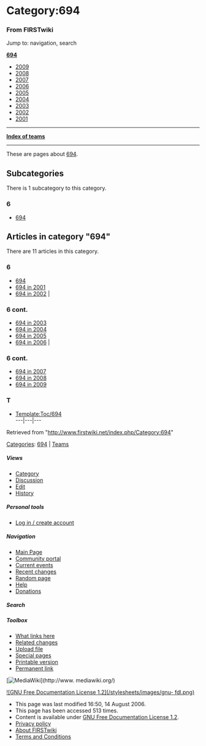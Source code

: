 # Category:694

### From FIRSTwiki

Jump to: navigation, search

**[694](/index.php/694 "694" )**

  * [2009](/index.php/694_in_2009 "694 in 2009" )
  * [2008](/index.php/694_in_2008 "694 in 2008" )
  * [2007](/index.php/694_in_2007 "694 in 2007" )
  * [2006](/index.php/694_in_2006 "694 in 2006" )
  * [2005](/index.php/694_in_2005 "694 in 2005" )
  * [2004](/index.php/694_in_2004 "694 in 2004" )
  * [2003](/index.php/694_in_2003 "694 in 2003" )
  * [2002](/index.php/694_in_2002 "694 in 2002" )
  * [2001](/index.php/694_in_2001 "694 in 2001" )

* * *

**[Index of teams](/index.php/Index_of_teams "Index of teams" )**  
  
---  
  
These are pages about [694](/index.php/694 "694" ).

  

## Subcategories

There is 1 subcategory to this category.

### 6

  * [694](/index.php/Category:694 "Category:694" )

## Articles in category "694"

There are 11 articles in this category.

### 6

  * [694](/index.php/694 "694" )
  * [694 in 2001](/index.php/694_in_2001 "694 in 2001" )
  * [694 in 2002](/index.php/694_in_2002 "694 in 2002" )
|

### 6 cont.

  * [694 in 2003](/index.php/694_in_2003 "694 in 2003" )
  * [694 in 2004](/index.php/694_in_2004 "694 in 2004" )
  * [694 in 2005](/index.php/694_in_2005 "694 in 2005" )
  * [694 in 2006](/index.php/694_in_2006 "694 in 2006" )
|

### 6 cont.

  * [694 in 2007](/index.php/694_in_2007 "694 in 2007" )
  * [694 in 2008](/index.php/694_in_2008 "694 in 2008" )
  * [694 in 2009](/index.php/694_in_2009 "694 in 2009" )

### T

  * [Template:Toc/694](/index.php/Template:Toc/694 "Template:Toc/694" )  
---|---|---  
  
Retrieved from "<http://www.firstwiki.net/index.php/Category:694>"

[Categories](/index.php?title=Special:Categories&article=Category%3A694
"Special:Categories" ): [694](/index.php/Category:694 "Category:694" ) |
[Teams](/index.php/Category:Teams "Category:Teams" )

##### Views

  * [Category](/index.php/Category:694)
  * [Discussion](/index.php?title=Category_talk:694&action=edit)
  * [Edit](/index.php?title=Category:694&action=edit)
  * [History](/index.php?title=Category:694&action=history)

##### Personal tools

  * [Log in / create account](/index.php?title=Special:Userlogin&returnto=Category:694)

[](/index.php/Main_Page "Main Page" )

##### Navigation

  * [Main Page](/index.php/Main_Page)
  * [Community portal](/index.php/FIRSTwiki:Community_portal)
  * [Current events](/index.php/Current_events)
  * [Recent changes](/index.php/Special:Recentchanges)
  * [Random page](/index.php/Special:Random)
  * [Help](/index.php/FIRSTwiki:Help)
  * [Donations](/index.php/FIRSTwiki:Site_support)

##### Search



##### Toolbox

  * [What links here](/index.php/Special:Whatlinkshere/Category:694)
  * [Related changes](/index.php/Special:Recentchangeslinked/Category:694)
  * [Upload file](/index.php/Special:Upload)
  * [Special pages](/index.php/Special:Specialpages)
  * [Printable version](/index.php?title=Category:694&printable=yes)
  * [Permanent link](/index.php?title=Category:694&oldid=49592)

[![MediaWiki](/skins/common/images/poweredby_mediawiki_88x31.png)](http://www.
mediawiki.org/)

[![GNU Free Documentation License 1.2](/stylesheets/images/gnu-
fdl.png)](http://www.gnu.org/copyleft/fdl.html)

  * This page was last modified 16:50, 14 August 2006.
  * This page has been accessed 513 times.
  * Content is available under [GNU Free Documentation License 1.2](http://www.gnu.org/copyleft/fdl.html "http://www.gnu.org/copyleft/fdl.html" ).
  * [Privacy policy](/index.php/FIRSTwiki:Privacy_policy "FIRSTwiki:Privacy policy" )
  * [About FIRSTwiki](/index.php/FIRSTwiki:About "FIRSTwiki:About" )
  * [Terms and Conditions](/index.php/FIRSTwiki:Terms_and_conditions "FIRSTwiki:Terms and conditions" )

